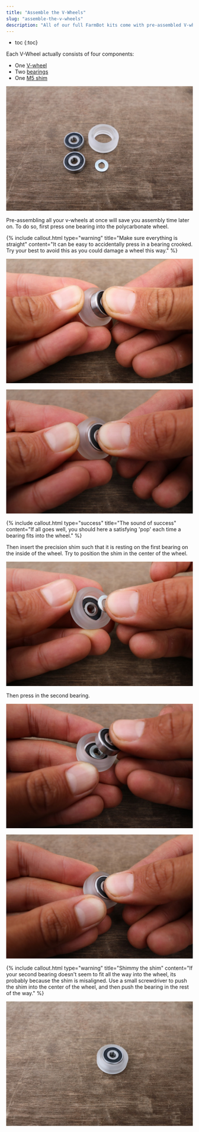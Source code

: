 ```yaml
---
title: "Assemble the V-Wheels"
slug: "assemble-the-v-wheels"
description: "All of our full FarmBot kits come with pre-assembled V-wheels"
---
```


* toc
{:toc}

Each V-Wheel actually consists of four components:
* One [V-wheel](../bom/drivetrain.md#v-wheel)
* Two [bearings](../bom/drivetrain.md#v-wheel)
* One [M5 shim](../bom/drivetrain.md#v-wheel)

![IMG_0276.JPG](_images/IMG_0276.JPG)

Pre-assembling all your v-wheels at once will save you assembly time later on. To do so, first press one bearing into the polycarbonate wheel.

{%
include callout.html
type="warning"
title="Make sure everything is straight"
content="It can be easy to accidentally press in a bearing crooked. Try your best to avoid this as you could damage a wheel this way."
%}



![IMG_0277.JPG](_images/IMG_0277.JPG)



![IMG_0278.JPG](_images/IMG_0278.JPG)



{%
include callout.html
type="success"
title="The sound of success"
content="If all goes well, you should here a satisfying 'pop' each time a bearing fits into the wheel."
%}

Then insert the precision shim such that it is resting on the first bearing on the inside of the wheel. Try to position the shim in the center of the wheel.

![IMG_0279.JPG](_images/IMG_0279.JPG)

 Then press in the second bearing.

![IMG_0280.JPG](_images/IMG_0280.JPG)



![IMG_0281.JPG](_images/IMG_0281.JPG)



{%
include callout.html
type="warning"
title="Shimmy the shim"
content="If your second bearing doesn't seem to fit all the way into the wheel, its probably because the shim is misaligned. Use a small screwdriver to push the shim into the center of the wheel, and then push the bearing in the rest of the way."
%}



![IMG_0282.JPG](_images/IMG_0282.JPG)

